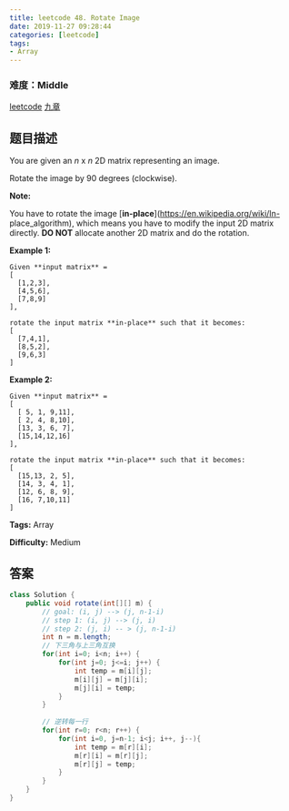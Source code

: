 ```yaml
---
title: leetcode 48. Rotate Image
date: 2019-11-27 09:28:44
categories: [leetcode]
tags:
- Array
---
```

### 难度：Middle

<a href="https://leetcode.com/problems/rotate-image/">leetcode</a>
<a href="https://www.jiuzhang.com/solution/rotate-image/">九章</a>
## 题目描述
You are given an _n_ x _n_ 2D matrix representing an image.

Rotate the image by 90 degrees (clockwise).

**Note:**

You have to rotate the image [**in-place**](https://en.wikipedia.org/wiki/In-
place_algorithm), which means you have to modify the input 2D matrix directly.
**DO NOT** allocate another 2D matrix and do the rotation.

**Example 1:**
        
    Given **input matrix** = 
    [
      [1,2,3],
      [4,5,6],
      [7,8,9]
    ],
    
    rotate the input matrix **in-place** such that it becomes:
    [
      [7,4,1],
      [8,5,2],
      [9,6,3]
    ]
    

**Example 2:**
        
    Given **input matrix** =
    [
      [ 5, 1, 9,11],
      [ 2, 4, 8,10],
      [13, 3, 6, 7],
      [15,14,12,16]
    ], 
    
    rotate the input matrix **in-place** such that it becomes:
    [
      [15,13, 2, 5],
      [14, 3, 4, 1],
      [12, 6, 8, 9],
      [16, 7,10,11]
    ]
    


**Tags:** Array

**Difficulty:** Medium
## 答案
<!--more-->
```java
class Solution {
    public void rotate(int[][] m) {
        // goal: (i, j) --> (j, n-1-i)
        // step 1: (i, j) --> (j, i)
        // step 2: (j, i) -- > (j, n-1-i)
        int n = m.length;
        // 下三角与上三角互换
        for(int i=0; i<n; i++) {
            for(int j=0; j<=i; j++) {
                int temp = m[i][j];
                m[i][j] = m[j][i];
                m[j][i] = temp;
            }
        }
        
        // 逆转每一行
        for(int r=0; r<n; r++) {
            for(int i=0, j=n-1; i<j; i++, j--){
                int temp = m[r][i];
                m[r][i] = m[r][j];
                m[r][j] = temp;
            }
        }
    }
}
```